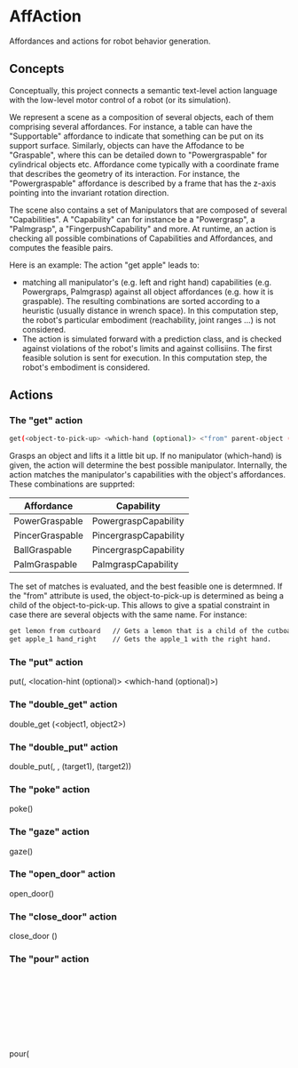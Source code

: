 # AffAction

Affordances and actions for robot behavior generation. 



## Concepts

Conceptually, this project connects a semantic text-level action language
with the low-level motor control of a robot (or its simulation). 

We represent a scene as a composition of several objects, each of them 
comprising several affordances. For instance, a table can have the 
"Supportable" affordance to indicate that something can be put on its support
surface. Similarly, objects can have the Affodance to be "Graspable", where
this can be detailed down to "Powergraspable" for cylindrical objects etc.
Affordance come typically with a coordinate frame that describes the 
geometry of its interaction. For instance, the "Powergraspable" affordance
is described by a frame that has the z-axis pointing into the invariant
rotation direction.

The scene also contains a set of Manipulators that are composed of several 
"Capabilities". A "Capability" can for instance be a "Powergrasp", a 
"Palmgrasp", a "FingerpushCapability" and more. At runtime, an action is 
checking all possible combinations of Capabilities and Affordances, and 
computes the feasible pairs. 

Here is an example:
The action "get apple" leads to:
- matching all manipulator's (e.g. left and right hand) capabilities (e.g. 
  Powergraps, Palmgrasp) against all object affordances (e.g. how it is 
  graspable). The resulting combinations are sorted according to a heuristic 
  (usually distance in wrench space). In this computation step, the robot's 
  particular embodiment (reachability, joint ranges ...) is not considered.
- The action is simulated forward with a prediction class, and is checked 
  against violations of the robot's limits and against collisiins. The first 
  feasible solution is sent for execution. In this computation step, the 
  robot's embodiment is considered.



## Actions

### The "get" action

```bash
get(<object-to-pick-up> <which-hand (optional)> <"from" parent-object (optional>)
```
Grasps an object and lifts it a little bit up. If no manipulator (which-hand) is given,
the action will determine the best possible manipulator. Internally, the action matches
the manipulator's capabilities with the object's affordances. These combinations are
supprted:

Affordance      | Capability
----------------| ---------------------
PowerGraspable  | PowergraspCapability
PincerGraspable | PincergraspCapability
BallGraspable   | PincergraspCapability
PalmGraspable   | PalmgraspCapability

The set of matches is evaluated, and the best feasible one is determned. If the "from"
attribute is used, the object-to-pick-up is determined as being a child of the
object-to-pick-up. This allows to give a spatial constraint in case there are several
objects with the same name. For instance:

```bash
get lemon from cutboard   // Gets a lemon that is a child of the cutboard. The hand is auto-selected.
get apple_1 hand_right    // Gets the apple_1 with the right hand.
```


### The "put" action
put(<object to put down>, <location-hint (optional)> <which-hand (optional)>)

### The "double_get" action
double_get (<object1, object2>)

### The "double_put" action
double_put(<object1>, <object2>, (target1), (target2))

### The "poke" action
poke(<switch-object>)

### The "gaze" action
gaze(<object to look at>)

### The "open_door" action
open_door(<door-object>)

### The "close_door" action
close_door (<door-object>)

### The "pour" action
pour(<object to pour from>,<object to pour into>)

### The "pose" action

```bash
pose(<name-of-a-model-state-pose>)
```

This action loads the passed model state from the graph's configuration file and
moves all joints into this pose. If a join is not part of the model state, it
will not be moved.

### The "push" action (Not yet working)
push(<object to push>)

### The "screw" action (Not yet working)
screw(<object to screw top off>)



## Feedback messages

### Syntax of Error messages:

    ERROR: cannot  REASON: because  SUGGESTION:  DEVELOPER:

  or

    FATAL_ERROR for non-recoverable errors (e.g. Emergency Stop ...)

### Unrecoverable Errors that Need a Replan:

  Semantic Errors:

   - Wrong command syntax  
   - Usage of object names not existing in the environment

  Logical Errors:

  - Try to get an object when both hands are full
  - Try to pour an object into an object placed in a closed container
  - Try to pour an object into an object already full
  - Opening or closing non openable objects
  - Switching on/off non powerable objects

  Physical Errors:

  - Command impossible to perform by the robot because of joint-limit errors
  - Command impossible to perform because object x is an obstacle
  - Command impossible to perform because target object is out of reach



## Software design

The project is composed of three parts:

- Actions: Algorithmic libraries that implement the ActionScene, 
  Affordances, Capabilities and actions.
- Component system: Components that interact with the subscribe - publish 
  mechanism
- Examples: Example classes that work with the ExampleRunner applications.

## How to build

  - Please make sure that you have set the SIT and MAKEFILE_PLATFORM 
    environment variables
  - Please make sure the WM5 library has been compiled into the Rcs 
    dependency. If not, a runtime warning will be issued.
```
  git clone https://github.com/HRI-EU/affaction.git
  cd affaction
  mkdir build
  cd build
  cmake ..
  make 
```

  - This should build several executables into the bin directory

## How to start the websocket action server

  - bin/TestLLMSim -port 35000 (that's the default)
  - with command line options printed to console: bin/TestLLMSim -h 

## Python websocket client

  - cd SmileActions/python
  - python smile_websocket.py "put cola_bottle_1"

